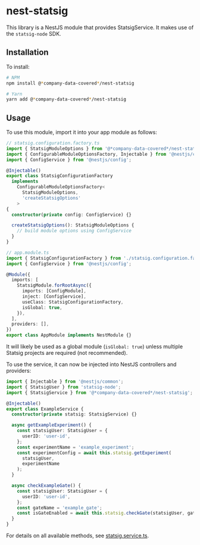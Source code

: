 # nest-statsig

This library is a NestJS module that provides StatsigService. It makes use of the `statsig-node` SDK.

## Installation

To install:

```sh
# NPM
npm install @*company-data-covered*/nest-statsig

# Yarn
yarn add @*company-data-covered*/nest-statsig
```

## Usage

To use this module, import it into your app module as follows:

```typescript
// statsig.configuration.factory.ts
import { StatsigModuleOptions } from '@*company-data-covered*/nest-statsig';
import { ConfigurableModuleOptionsFactory, Injectable } from '@nestjs/common';
import { ConfigService } from '@nestjs/config';

@Injectable()
export class StatsigConfigurationFactory
  implements
    ConfigurableModuleOptionsFactory<
      StatsigModuleOptions,
      'createStatsigOptions'
    >
{
  constructor(private config: ConfigService) {}

  createStatsigOptions(): StatsigModuleOptions {
    // build module options using ConfigService
  }
}

// app.module.ts
import { StatsigConfigurationFactory } from './statsig.configuration.factory.ts';
import { ConfigService } from '@nestjs/config';

@Module({
  imports: [
    StatsigModule.forRootAsync({
      imports: [ConfigModule],
      inject: [ConfigService],
      useClass: StatsigConfigurationFactory,
      isGlobal: true,
    }),
  ],
  providers: [],
})
export class AppModule implements NestModule {}
```

It will likely be used as a global module (`isGlobal: true`) unless multiple Statsig projects are required (not recommended).

To use the service, it can now be injected into NestJS controllers and providers:

```typescript
import { Injectable } from '@nestjs/common';
import { StatsigUser } from 'statsig-node';
import { StatsigService } from '@*company-data-covered*/nest-statsig';

@Injectable()
export class ExampleService {
  constructor(private statsig: StatsigService) {}

  async getExampleExperiment() {
    const statsigUser: StatsigUser = {
      userID: 'user-id',
    };
    const experimentName = 'example_experiment';
    const experimentConfig = await this.statsig.getExperiment(
      statsigUser,
      experimentName
    );
  }

  async checkExampleGate() {
    const statsigUser: StatsigUser = {
      userID: 'user-id',
    };
    const gateName = 'example_gate';
    const isGateEnabled = await this.statsig.checkGate(statsigUser, gateName);
  }
}
```

For details on all available methods, see [statsig.service.ts](./src/lib/statsig.service.ts).
